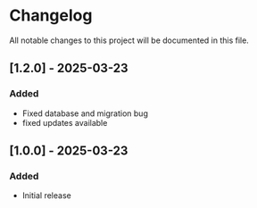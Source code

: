 # Changelog

All notable changes to this project will be documented in this file.

## [1.2.0] - 2025-03-23
### Added
- Fixed database and migration bug
- fixed updates available


## [1.0.0] - 2025-03-23
### Added
- Initial release
